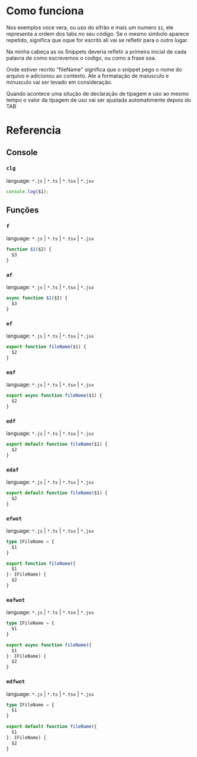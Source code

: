 
# Como funciona 
Nos exemplos voce vera, ou uso do sifrão e mais um numero `$1`, ele representa a ordem dos tabs no seu código. Se o mesmo simbolo aparece repetido, significa que oque for escrito ali vai se refletir para o outro lugar.

Na minha cabeça as os Snippets deveria refletir a primeira inicial de cada palavra de como escrevemos o codigo, ou como a frase soa.

Onde estiver recrito "fileName" significa que o snippet pego o nome do arquivo e adicionou ao contexto. Ate a formatação de maiusculo e minusculo vai ser levado em consideração.

Quando acontece uma situção de declaração de tipagem e uso ao mesmo tempo o valor da tipagem de uso vai ser ajustada automatimente depois do TAB

# Referencia 


## Console

### ``clg`` 
language: ``*.js`` | ``*.ts`` | ``*.tsx`` | ``*.jsx``

```js
console.log($1);
```

## Funções 

### ``f``
language: ``*.js`` | ``*.ts`` | ``*.tsx`` | ``*.jsx``
```ts
function $1($2) {
  $3
}
```

### ``af``
language: ``*.js`` | ``*.ts`` | ``*.tsx`` | ``*.jsx``
```ts
async function $1($2) {
  $3
}
```

### ``ef``
language: ``*.js`` | ``*.ts`` | ``*.tsx`` | ``*.jsx``
```ts
export function fileName($1) {
  $2    
}

```

### ``eaf``
language: ``*.js`` | ``*.ts`` | ``*.tsx`` | ``*.jsx``
```ts
export async function fileName($1) {
  $2    
}
```

### ``edf``
language: ``*.js`` | ``*.ts`` | ``*.tsx`` | ``*.jsx``
```ts
export default function fileName($1) {
  $2    
}
```

### ``edaf``
language: ``*.js`` | ``*.ts`` | ``*.tsx`` | ``*.jsx``
```ts
export default function fileName($1) {
  $2    
}
```

### ``efwot``
language: ``*.js`` | ``*.ts`` | ``*.tsx`` | ``*.jsx``
```ts
type IFileName = {
  $1  
}

export function fileName({
  $1
}: IFileName) {
  $2
}
```

### ``eafwot``
language: ``*.js`` | ``*.ts`` | ``*.tsx`` | ``*.jsx``
```ts
type IFileName = {
  $1  
}

export async function fileName({
  $1
}: IFileName) {
  $2
}
```

### ``edfwot``
language: ``*.js`` | ``*.ts`` | ``*.tsx`` | ``*.jsx``
```ts
type IFileName = {
  $1  
}

export default function fileName({
  $1
}: IFileName) {
  $2
}
```